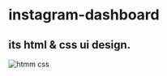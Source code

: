 # instagram-dashboard

its html & css ui design.
-
![htmm css](https://user-images.githubusercontent.com/78899995/192083653-26d0c155-ad4c-4ff7-a71c-36d90d05bd06.png)
